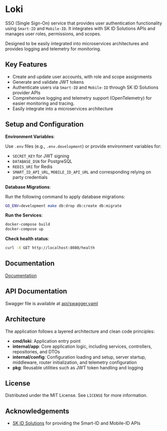 # Loki

SSO (Single Sign-On) service that provides user authentication functionality using `Smart-ID` and `Mobile-ID`.
It integrates with SK ID Solutions APIs and manages user roles, permissions, and scopes.

Designed to be easily integrated into microservices architectures and provides logging and telemetry for monitoring.

## Key Features

- Create and update user accounts, with role and scope assignments
- Generate and validate JWT tokens
- Authenticate users via `Smart-ID` and `Mobile-ID` through SK ID Solutions provider APIs
- Comprehensive logging and telemetry support (OpenTelemetry) for easier monitoring and tracing.
- Easily integrate into a microservices architecture

## Setup and Configuration

**Environment Variables**:

Use `.env` files (e.g., `.env.development`) or provide environment variables for:

- `SECRET_KEY` for JWT signing
- `DATABASE_DSN` for PostgreSQL
- `REDIS_URI` for Redis
- `SMART_ID_API_URL`, `MOBILE_ID_API_URL` and corresponding relying on party credentials

**Database Migrations**:

Run the following command to apply database migrations:

```sh
GO_ENV=development make db:drop db:create db:migrate
```

**Run the Services**:

```sh
docker-compose build
docker-compose up
```

**Check health status**:

```sh
curl -X GET http://localhost:8080/health
```

## Documentation

[Documentation](https://tab.github.io/loki)

## API Documentation

Swagger file is available at [api/swagger.yaml](https://github.com/tab/loki/blob/master/api/swagger.yaml)

## Architecture

The application follows a layered architecture and clean code principles:

- **cmd/loki**: Application entry point
- **internal/app**: Core application logic, including services, controllers, repositories, and DTOs
- **internal/config**: Configuration loading and setup, server startup, middleware, router initialization, and telemetry configuration
- **pkg**: Reusable utilities such as JWT token handling and logging

## License

Distributed under the MIT License. See `LICENSE` for more information.

## Acknowledgements

- [SK ID Solutions](https://www.skidsolutions.eu/) for providing the Smart-ID and Mobile-ID APIs
